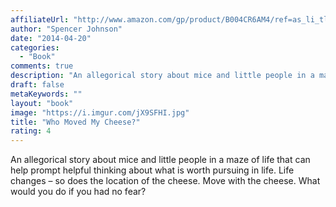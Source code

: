 ```yaml
---
affiliateUrl: "http://www.amazon.com/gp/product/B004CR6AM4/ref=as_li_tl?ie=UTF8&camp=1789&creative=390957&creativeASIN=B004CR6AM4&linkCode=as2&tag=jaktre-20&linkId=LLKKJ5Z4YZ6SIGLZ"
author: "Spencer Johnson"
date: "2014-04-20"
categories:
  - "Book"
comments: true
description: "An allegorical story about mice and little people in a maze of life that can help prompt helpful thinking about what is worth pursuing in life. Life c"
draft: false
metaKeywords: ""
layout: "book"
image: "https://i.imgur.com/jX9SFHI.jpg"
title: "Who Moved My Cheese?"
rating: 4
---
```


An allegorical story about mice and little people in a maze of life that can help prompt helpful thinking about what is worth pursuing in life. Life changes – so does the location of the cheese. Move with the cheese. What would you do if you had no fear?
